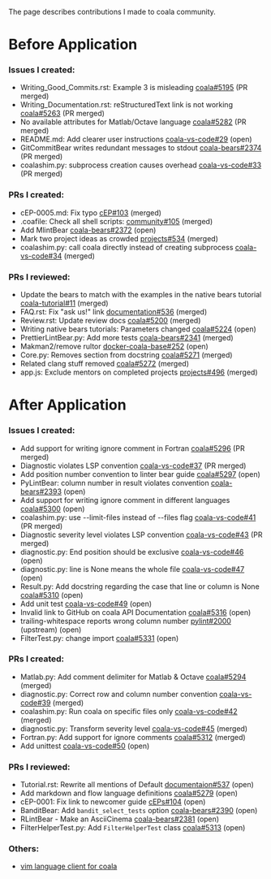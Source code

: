 The page describes contributions I made to coala community.

# Before Application

### Issues I created:

* Writing_Good_Commits.rst: Example 3 is misleading [coala#5195](https://github.com/coala/coala/issues/5195) (PR merged)
* Writing_Documentation.rst: reStructuredText link is not working [coala#5263](https://github.com/coala/coala/issues/5263) (PR merged)
* No available attributes for Matlab/Octave language [coala#5282](https://github.com/coala/coala/issues/5282) (PR merged)
* README.md: Add clearer user instructions [coala-vs-code#29](https://github.com/coala/coala-vs-code/issues/29) (open)
* GitCommitBear writes redundant messages to stdout [coala-bears#2374](https://github.com/coala/coala-bears/issues/2374) (PR merged)
* coalashim.py: subprocess creation causes overhead [coala-vs-code#33](https://github.com/coala/coala-vs-code/issues/33) (PR merged)

### PRs I created:

* cEP-0005.md: Fix typo [cEP#103](https://github.com/coala/cEPs/pull/103) (merged)
* .coafile: Check all shell scripts: [community#105](https://github.com/coala/community/pull/105) (merged)
* Add MlintBear [coala-bears#2372](https://github.com/coala/coala-bears/pull/2372) (open)
* Mark two project ideas as crowded [projects#534](https://github.com/coala/projects/pull/534) (merged)
* coalashim.py: call coala directly instead of creating subprocess [coala-vs-code#34](https://github.com/coala/coala-vs-code/pull/34) (merged)

### PRs I reviewed:

* Update the bears to match with the examples in the native bears tutorial [coala-tutorial#11](https://github.com/coala/coala-tutorial/pull/11) (merged)
* FAQ.rst: Fix "ask us!" link [documentation#536](https://github.com/coala/documentation/pull/536) (merged)
* Review.rst: Update review docs [coala#5200](https://github.com/coala/coala/pull/5200) (merged)
* Writing native bears tutorials: Parameters changed [coala#5224](https://github.com/coala/coala/pull/5224) (open)
* PrettierLintBear.py: Add more tests [coala-bears#2341](https://github.com/coala/coala-bears/pull/2341) (merged)
* Makman2/remove rultor [docker-coala-base#252](https://github.com/coala/docker-coala-base/pull/252) (open)
* Core.py: Removes section from docstring [coala#5271](https://github.com/coala/coala/pull/5271) (merged)
* Related clang stuff removed [coala#5272](https://github.com/coala/coala/pull/5272) (merged)
* app.js: Exclude mentors on completed projects [projects#496](https://github.com/coala/projects/pull/496) (merged)

# After Application

### Issues I created:

* Add support for writing ignore comment in Fortran [coala#5296](https://github.com/coala/coala/issues/5296) (PR merged)
* Diagnostic violates LSP convention [coala-vs-code#37](https://github.com/coala/coala-vs-code/issues/37) (PR merged)
* Add position number convention to linter bear guide [coala#5297](https://github.com/coala/coala/issues/5297) (open)
* PyLintBear: column number in result violates convention [coala-bears#2393](https://github.com/coala/coala-bears/issues/2393) (open)
* Add support for writing ignore comment in different languages [coala#5300](https://github.com/coala/coala/issues/5300) (open)
* coalashim.py: use --limit-files instead of --files flag [coala-vs-code#41](https://github.com/coala/coala-vs-code/issues/41) (PR merged)
* Diagnostic severity level violates LSP convention [coala-vs-code#43](https://github.com/coala/coala-vs-code/issues/43) (PR merged)
* diagnostic.py: End position should be exclusive [coala-vs-code#46](https://github.com/coala/coala-vs-code/issues/46) (open)
* diagnostic.py: line is None means the whole file [coala-vs-code#47](https://github.com/coala/coala-vs-code/issues/47) (open)
* Result.py: Add docstring regarding the case that line or column is None [coala#5310](https://github.com/coala/coala/issues/5310) (open)
* Add unit test [coala-vs-code#49](https://github.com/coala/coala-vs-code/issues/49) (open)
* Invalid link to GitHub on coala API Documentation [coala#5316](https://github.com/coala/coala/issues/5316) (open)
* trailing-whitespace reports wrong column number [pylint#2000](https://github.com/PyCQA/pylint/issues/2000) (upstream) (open)
* FilterTest.py: change import [coala#5331](https://github.com/coala/coala/issues/5331) (open)

### PRs I created:

* Matlab.py: Add comment delimiter for Matlab & Octave [coala#5294](https://github.com/coala/coala/pull/5294) (merged)
* diagnostic.py: Correct row and column number convention [coala-vs-code#39](https://github.com/coala/coala-vs-code/pull/39) (merged)
* coalashim.py: Run coala on specific files only [coala-vs-code#42](https://github.com/coala/coala-vs-code/pull/42) (merged)
* diagnostic.py: Transform severity level [coala-vs-code#45](https://github.com/coala/coala-vs-code/pull/45) (merged)
* Fortran.py: Add support for ignore comments [coala#5312](https://github.com/coala/coala/pull/5312) (merged)
* Add unittest [coala-vs-code#50](https://github.com/coala/coala-vs-code/pull/50) (open)

### PRs I reviewed:

* Tutorial.rst: Rewrite all mentions of Default [documentaion#537](https://github.com/coala/documentation/pull/537) (open)
* Add markdown and flow language definitions [coala#5279](https://github.com/coala/coala/pull/5279) (open)
* cEP-0001: Fix link to newcomer guide [cEPs#104](https://github.com/coala/cEPs/pull/104) (open)
* BanditBear: Add `bandit_select_tests` option [coala-bears#2390](https://github.com/coala/coala-bears/pull/2390) (open)
* RLintBear - Make an AsciiCinema [coala-bears#2381](https://github.com/coala/coala-bears/pull/2381) (open)
* FilterHelperTest.py: Add `FilterHelperTest` class [coala#5313](https://github.com/coala/coala/pull/5313#pullrequestreview-110245987) (open)

### Others:

* [vim language client for coala](https://github.com/li-boxuan/coala-LSP-clients/tree/master/vim)
